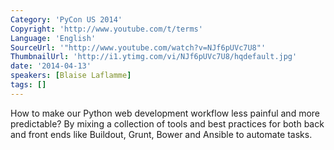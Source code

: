 ```yaml
---
Category: 'PyCon US 2014'
Copyright: 'http://www.youtube.com/t/terms'
Language: 'English'
SourceUrl: '"http://www.youtube.com/watch?v=NJf6pUVc7U8"'
ThumbnailUrl: 'http://i1.ytimg.com/vi/NJf6pUVc7U8/hqdefault.jpg'
date: '2014-04-13'
speakers: [Blaise Laflamme]
tags: []
---
```

How to make our Python web development workflow less painful and more predictable? By mixing a collection of tools and best practices for both back and front ends like Buildout, Grunt, Bower and Ansible to automate tasks.